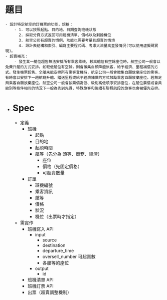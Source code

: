 # 題目
	- 設計特定航空的訂機票的功能，規格：
		- 1. 可以按照起點、目的地、日期查詢班機狀態
		  2. 採取分頁方式返回可用班機清單、價格以及剩餘機位
		  3. 航空公司有超賣的慣例，功能也需要考量到超賣的情境
		  4. 設計表結構和索引、編寫主要程式碼、考慮大流量高並發情況(可以使用虛擬碼實現)。
	- 超賣補充：
		- 發生某一艙位超售無法安排所有乘客乘機，較高艙位有空餘座位時，航空公司一般會以免費升艙的方式安排。如較低艙位有空餘，則會徵集自願降艙旅客，給予經濟、里程補償的方式。發生機票超售、全艙未能安排所有乘客登機時，航空公司一般會徵集自願放棄座位的乘客，有時會以安排下一趟航班升艙、贈送里程或給予經濟補償的方式鼓勵乘客自願放棄座位。若無足夠乘客自願放棄座位，航空公司一般會按票價高低、級別高低順序安排座位，在艙位票價或會員級別等條件相同的情況下一般為先到先得，特殊旅客和後續有聯程航段的旅客也會被優先安排。
- # Spec
	- 定義
		- 班機
			- 起點
			- 目的地
			- 起飛時間
			- 艙等（先分為 頭等、商務、經濟）
				- 座位
				- 價格（先固定價格）
				- 可超賣數量
		- 訂單
			- 班機編號
			- 乘客資訊
			- 艙等
			- 價格
			- 狀況
			- 機位（出票時才指定）
	- 需實作
		- 班機寫入 API
			- input
				- source
				- destination
				- departure_time
				- oversell_number 可超賣數
				- 各艙等的座位
			- output
				- id
		- 班機清單 API
		- 班機訂票 API
		- 出票（超賣調整機制）